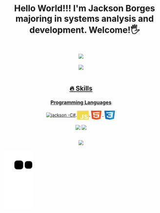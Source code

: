 <!--título-->
<div id="user-content-toc">
  <ul align="center">
    <summary><h1 style="display: inline-block">Hello World!!! I'm Jackson Borges majoring in systems analysis and development. Welcome!🖐️</h1></summary>
</div>
</br>
<div align="center">
  <div align="center">
  <a href="https://github.com/jacksonborges">
    <img height="180em" src="https://github-readme-stats.vercel.app/api?username=jacksonborges&show_icons=true&theme=dark&include_all_commits=true&count_private=true"/>
    </div>
</br>
  <div align="center">
    <img height="180em" src="https://github-readme-stats.vercel.app/api/top-langs/?username=jacksonborges&layout=compact&langs_count=7&theme=dark"/>
</div>
</div>
</br>
<div align="center">
  <h2>🔥 Skills</h2>
</div>   
<!-- Skills: Programming Languages -->
  <div align="center" style="flex-basis: 48%;">
    <h3>Programming Languages</h3>
    <img align="center" alt="jackson -C#" height="30" width="40"src="https://cdn.jsdelivr.net/gh/devicons/devicon/icons/csharp/csharp-original.svg">
    <img align="center" alt="Js" height="30" width="40" src="https://raw.githubusercontent.com/devicons/devicon/master/icons/javascript/javascript-plain.svg">
    <img align="center" alt="HTML" height="30" width="40" src="https://raw.githubusercontent.com/devicons/devicon/master/icons/html5/html5-original.svg">
    <img align="center" alt="CSS" height="30" width="40" src="https://raw.githubusercontent.com/devicons/devicon/master/icons/css3/css3-original.svg">     
  </div>  
</br>
 <div align="center">
    <a href = "mailto:jacksonb.santos@hotmail.com"><img src="https://img.shields.io/badge/-outlook-%23333?style=for-the-badge&logo=outlook&logoColor=white" target="_blank"></a>
  <a href="https://www.linkedin.com/in/jackson-borges-416202153" target="_blank"><img src="https://img.shields.io/badge/-LinkedIn-%230077B5?style=for-the-badge&logo=linkedin&logoColor=white" target="_blank"></a> 
</div>
</br>
<p align="center">   <img alingn="center" src="https://profile-counter.glitch.me/jacksonborges/count.svg" /></p>

![snake gif](https://github.com/jacksonborges/jacksonborges/blob/output/github-contribution-grid-snake.svg)

